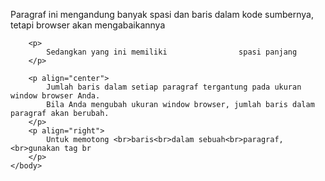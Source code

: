 <html>
    <head>
        <title>
            Belajar Web
        </title>
    </head>
    <body>
        <p>Paragraf ini 
                mengandung        banyak spasi     dan baris 
                            dalam kode       sumbernya,
                tetapi      browser 
        akan mengabaikannya
        </p>

        <p>
            Sedangkan yang ini memiliki                spasi panjang
        </p>

        <p align="center">
            Jumlah baris dalam setiap paragraf tergantung pada ukuran window browser Anda. 
            Bila Anda mengubah ukuran window browser, jumlah baris dalam paragraf akan berubah.
        </p>
        <p align="right">
            Untuk memotong <br>baris<br>dalam sebuah<br>paragraf,<br>gunakan tag br
        </p>
    </body>
</html>
